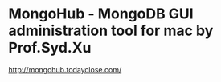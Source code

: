 <!--
id: 826574370
link: http://kevinisom.info/post/826574370/mongohub-mongodb-gui-administration-tool-for-mac-by
slug: mongohub-mongodb-gui-administration-tool-for-mac-by
date: Sun Jul 18 2010 17:33:33 GMT+1200 (NZST)
raw: {"blog_name":"kevinisom","id":826574370,"post_url":"http://kevinisom.info/post/826574370/mongohub-mongodb-gui-administration-tool-for-mac-by","slug":"mongohub-mongodb-gui-administration-tool-for-mac-by","type":"link","date":"2010-07-18 05:33:33 GMT","timestamp":1279431213,"state":"published","format":"html","reblog_key":"CteL0DAq","tags":[],"short_url":"http://tmblr.co/Zw68YynH8OY","highlighted":[],"feed_item":"http://mongohub.todayclose.com/","from_feed_id":"650234","note_count":0,"title":"MongoHub - MongoDB GUI administration tool for mac by Prof.Syd.Xu","url":"http://mongohub.todayclose.com/","description":""}
publish: 2010-07-018
tags: 
title: MongoHub - MongoDB GUI administration tool for mac by Prof.Syd.Xu
-->


MongoHub - MongoDB GUI administration tool for mac by Prof.Syd.Xu
=================================================================

<http://mongohub.todayclose.com/>


